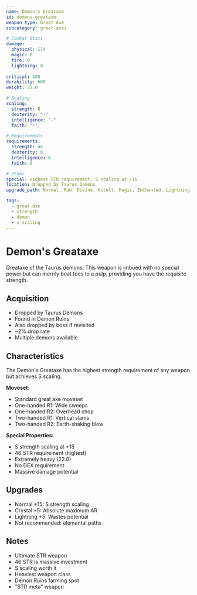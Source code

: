 ```yaml
---
name: Demon's Greataxe
id: demons-greataxe
weapon_type: Great Axe
subcategory: great-axes

# Combat Stats
damage:
  physical: 114
  magic: 0
  fire: 0
  lightning: 0
  
critical: 100
durability: 600
weight: 22.0

# Scaling
scaling:
  strength: B
  dexterity: "-"
  intelligence: "-"
  faith: "-"

# Requirements
requirements:
  strength: 46
  dexterity: 0
  intelligence: 0
  faith: 0

# Other
special: Highest STR requirement, S scaling at +15
location: Dropped by Taurus Demons
upgrade_path: Normal, Raw, Divine, Occult, Magic, Enchanted, Lightning, Crystal, Fire, Chaos

tags:
  - great-axe
  - strength
  - demon
  - s-scaling
---
```


# Demon's Greataxe

Greataxe of the Taurus demons. This weapon is imbued with no special power but can merrily beat foes to a pulp, providing you have the requisite strength.

## Acquisition
- Dropped by Taurus Demons
- Found in Demon Ruins
- Also dropped by boss if revisited
- ~2% drop rate
- Multiple demons available

## Characteristics
The Demon's Greataxe has the highest strength requirement of any weapon but achieves S scaling.

**Moveset:**
- Standard great axe moveset
- One-handed R1: Wide sweeps
- One-handed R2: Overhead chop
- Two-handed R1: Vertical slams
- Two-handed R2: Earth-shaking blow

**Special Properties:**
- S strength scaling at +15
- 46 STR requirement (highest)
- Extremely heavy (22.0)
- No DEX requirement
- Massive damage potential

## Upgrades
- Normal +15: S strength scaling
- Crystal +5: Absolute maximum AR
- Lightning +5: Wastes potential
- Not recommended: elemental paths

## Notes
- Ultimate STR weapon
- 46 STR is massive investment
- S scaling worth it
- Heaviest weapon class
- Demon Ruins farming spot
- "STR meta" weapon